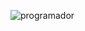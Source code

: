 
![programador](https://user-images.githubusercontent.com/56121081/92505484-27b7bb00-f1d2-11ea-9c7c-c644ea2c577f.png)

